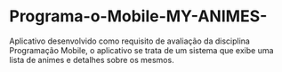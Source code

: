 # Programa-o-Mobile-MY-ANIMES-
Aplicativo desenvolvido como requisito de avaliação da disciplina Programação Mobile, o aplicativo se trata de um sistema que exibe uma lista de animes e detalhes sobre os mesmos.

